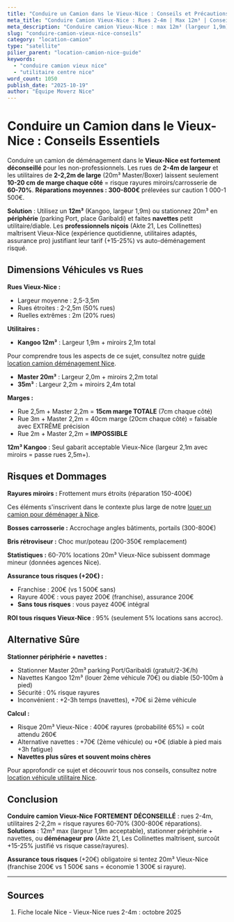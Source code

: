```yaml
---
title: "Conduire un Camion dans le Vieux-Nice : Conseils et Précautions 2025"
meta_title: "Conduire Camion Vieux-Nice : Rues 2-4m | Max 12m³ | Conseils"
meta_description: "Conduire camion Vieux-Nice : max 12m³ (largeur 1,9m), rues 2-4m, 20m³ impossible. Risque rayures 60-70%. Assurance tous risques +20€. Guide."
slug: "conduire-camion-vieux-nice-conseils"
category: "location-camion"
type: "satellite"
pilier_parent: "location-camion-nice-guide"
keywords:
  - "conduire camion vieux nice"
  - "utilitaire centre nice"
word_count: 1050
publish_date: "2025-10-19"
author: "Équipe Moverz Nice"
---
```


# Conduire un Camion dans le Vieux-Nice : Conseils Essentiels

Conduire un camion de déménagement dans le **Vieux-Nice est fortement déconseillé** pour les non-professionnels. Les rues de **2-4m de largeur** et les utilitaires de **2-2,2m de large** (20m³ Master/Boxer) laissent seulement **10-20 cm de marge chaque côté** = risque rayures miroirs/carrosserie de **60-70%**. **Réparations moyennes : 300-800€** prélevées sur caution 1 000-1 500€.

**Solution** : Utilisez un **12m³** (Kangoo, largeur 1,9m) ou stationnez 20m³ en **périphérie** (parking Port, place Garibaldi) et faites **navettes** petit utilitaire/diable. Les **professionnels niçois** (Akte 21, Les Collinettes) maîtrisent Vieux-Nice (expérience quotidienne, utilitaires adaptés, assurance pro) justifiant leur tarif (+15-25%) vs auto-déménagement risqué.

## Dimensions Véhicules vs Rues

**Rues Vieux-Nice :**
- Largeur moyenne : 2,5-3,5m
- Rues étroites : 2-2,5m (50% rues)
- Ruelles extrêmes : 2m (20% rues)

**Utilitaires :**
- **Kangoo 12m³** : Largeur 1,9m + miroirs 2,1m total

Pour comprendre tous les aspects de ce sujet, consultez notre [guide location camion déménagement Nice](/blog/location-camion/location-camion-demenagement-nice-guide).

- **Master 20m³** : Largeur 2,0m + miroirs 2,2m total
- **35m³** : Largeur 2,2m + miroirs 2,4m total

**Marges :**
- Rue 2,5m + Master 2,2m = **15cm marge TOTALE** (7cm chaque côté)
- Rue 3m + Master 2,2m = 40cm marge (20cm chaque côté) = faisable avec EXTRÊME précision
- Rue 2m + Master 2,2m = **IMPOSSIBLE**

**12m³ Kangoo** : Seul gabarit acceptable Vieux-Nice (largeur 2,1m avec miroirs = passe rues 2,5m+).

## Risques et Dommages

**Rayures miroirs :** Frottement murs étroits (réparation 150-400€)


Ces éléments s'inscrivent dans le contexte plus large de notre [louer un camion pour déménager à Nice](/blog/location-camion/location-camion-demenagement-nice-guide).

**Bosses carrosserie :** Accrochage angles bâtiments, portails (300-800€)

**Bris rétroviseur :** Choc mur/poteau (200-350€ remplacement)

**Statistiques :** 60-70% locations 20m³ Vieux-Nice subissent dommage mineur (données agences Nice).

**Assurance tous risques (+20€) :**
- Franchise : 200€ (vs 1 500€ sans)
- Rayure 400€ : vous payez 200€ (franchise), assurance 200€
- **Sans tous risques** : vous payez 400€ intégral

**ROI tous risques Vieux-Nice** : 95% (seulement 5% locations sans accroc).

## Alternative Sûre

**Stationner périphérie + navettes :**
- Stationner Master 20m³ parking Port/Garibaldi (gratuit/2-3€/h)
- Navettes Kangoo 12m³ (louer 2ème véhicule 70€) ou diable (50-100m à pied)
- Sécurité : 0% risque rayures
- Inconvénient : +2-3h temps (navettes), +70€ si 2ème véhicule

**Calcul :**
- Risque 20m³ Vieux-Nice : 400€ rayures (probabilité 65%) = coût attendu 260€
- Alternative navettes : +70€ (2ème véhicule) ou +0€ (diable à pied mais +3h fatigue)
- **Navettes plus sûres et souvent moins chères**


Pour approfondir ce sujet et découvrir tous nos conseils, consultez notre [location véhicule utilitaire Nice](/blog/location-camion/location-camion-demenagement-nice-guide).

## Conclusion

**Conduire camion Vieux-Nice FORTEMENT DÉCONSEILLÉ** : rues 2-4m, utilitaires 2-2,2m = risque rayures 60-70% (300-800€ réparations). **Solutions** : 12m³ max (largeur 1,9m acceptable), stationner périphérie + navettes, ou **déménageur pro** (Akte 21, Les Collinettes maîtrisent, surcoût +15-25% justifié vs risque casse/rayures).

**Assurance tous risques** (+20€) obligatoire si tentez 20m³ Vieux-Nice (franchise 200€ vs 1 500€ sans = économie 1 300€ si rayure).

---

## Sources

1. Fiche locale Nice - Vieux-Nice rues 2-4m : octobre 2025


